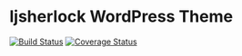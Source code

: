 # ljsherlock WordPress Theme

[![Build Status](https://img.shields.io/travis/ljsherlock/ljsherlock.com_theme.svg?style=flat-square)](https://travis-ci.org/ljsherlock/ljsherlock.com_theme)
[![Coverage Status](https://img.shields.io/coveralls/ljsherlock/ljsherlock.com_theme.svg?style=flat-square)](https://coveralls.io/github/ljsherlock/ljsherlock.com_theme?branch=master)
